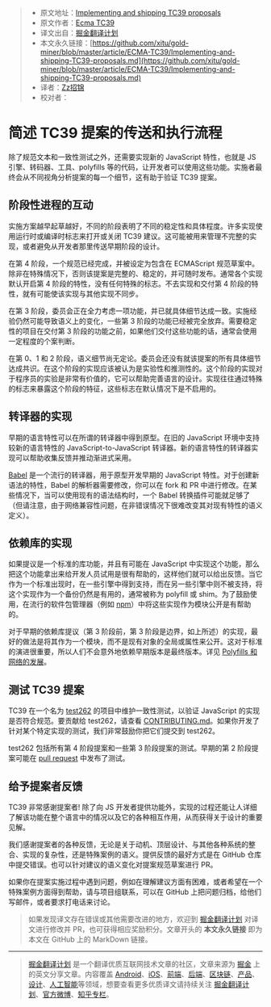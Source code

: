 > * 原文地址：[Implementing and shipping TC39 proposals](https://github.com/tc39/how-we-work/blob/master/implement.md)
> * 原文作者：[Ecma TC39](https://github.com/tc39/how-we-work)
> * 译文出自：[掘金翻译计划](https://github.com/xitu/gold-miner)
> * 本文永久链接：[https://github.com/xitu/gold-miner/blob/master/article/ECMA-TC39/Implementing-and-shipping-TC39-proposals.md](https://github.com/xitu/gold-miner/blob/master/article/ECMA-TC39/Implementing-and-shipping-TC39-proposals.md)
> * 译者：[Zz招锦](https://github.com/zenblo)
> * 校对者：

# 简述 TC39 提案的传送和执行流程

除了规范文本和一致性测试之外，还需要实现新的 JavaScript 特性，也就是 JS 引擎、转码器、工具、polyfills 等的代码，让开发者可以使用这些功能。实施者最终会从不同视角分析提案的每一个细节，这有助于验证 TC39 提案。

## 阶段性进程的互动

实施方案越早起草越好，不同的阶段表明了不同的稳定性和具体程度。许多实现使用运行时或编译时标志来打开或关闭 TC39 建议。这可能被用来管理不完整的实现，或者避免从开发者那里传送早期阶段的设计。

在第 4 阶段，一个规范已经完成，并被设定为包含在 ECMAScript 规范草案中。除非在特殊情况下，否则该提案是完整的、稳定的，并可随时发布。通常各个实现默认开启第 4 阶段的特性，没有任何特殊的标志。不去实现和交付第 4 阶段的特性，就有可能使该实现与其他实现不同步。

在第 3 阶段，委员会正在全力考虑一项功能，并已就具体细节达成一致。实施经验仍然可能导致语义上的变化，一些第 3 阶段的功能已经被完全放弃。需要稳定性的项目在交付第 3 阶段的功能之前，如果他们交付这些功能的话，通常会使用一定程度的个案判断。

在第 0、1 和 2 阶段，语义细节尚无定论。委员会还没有就该提案的所有具体细节达成共识。在这个阶段的实现应该被认为是实验性和推测性的。这个阶段的实现对于程序员的实验是非常有价值的，它可以帮助完善语言的设计。实现往往通过特殊的标志来暴露这个阶段的特征，这些标志在默认情况下是不启用的。

## 转译器的实现

早期的语言特性可以在所谓的转译器中得到原型。在旧的 JavaScript 环境中支持较新的语言特性的 JavaScript-to-JavaScript 转译器。新的语言特性的转译器实现可以帮助收集反馈并推动渐进式采用。

[Babel](https://babeljs.io/) 是一个流行的转译器，用于原型开发早期的 JavaScript 特性。对于创建新语法的特性，Babel 的解析器需要修改，你可以在 fork 和 PR 中进行修改。在某些情况下，当可以使用现有的语法结构时，一个 Babel 转换插件可能就足够了（但请注意，由于网络兼容性问题，在非错误情况下很难改变其对现有特性的语义定义）。

## 依赖库的实现

如果提议是一个标准的库功能，并且有可能在 JavaScript 中实现这个功能，那么把这个功能拿出来给开发人员试用是很有帮助的，这样他们就可以给出反馈。当它作为一个标准出现时，在一些引擎中得到支持，而在另一些引擎中则不被支持，将这个实现作为一个备份仍然是有用的，通常被称为 polyfill 或 shim。为了鼓励使用，在流行的软件包管理器（例如 [npm](https://www.npmjs.com/)）中将这些实现作为模块公开是有帮助的。

对于早期的依赖库提议（第 3 阶段前，第 3 阶段是边界，如上所述）的实现，最好的做法是将其作为一个模块，而不是现有对象的全局或属性来公开。这对于标准的演进很重要，所以人们不会意外地依赖早期版本是最终版本。详见 [Polyfills 和网络的发展](https://www.w3.org/2001/tag/doc/polyfills/)。

## 测试 TC39 提案

TC39 在一个名为 [test262](https://github.com/tc39/test262/) 的项目中维护一致性测试，以验证 JavaScript 的实现是否符合规范。要贡献给 test262，请查看 [CONTRIBUTING.md](https://github.com/tc39/test262/blob/master/CONTRIBUTING.md)。如果你开发了针对某个特定实现的测试，我们非常鼓励你把它们提交到 test262。

test262 包括所有第 4 阶段提案和一些第 3 阶段提案的测试。早期的第 2 阶段提案可能在 [pull request](https://github.com/tc39/test262/pulls) 中发布了测试。

## 给予提案者反馈

TC39 非常感谢提案者! 除了向 JS 开发者提供功能外，实现的过程还能让人详细了解该功能在整个语言中的情况以及它的各种相互作用，从而获得关于设计的重要见解。

我们感谢提案者的各种反馈，无论是关于动机、顶层设计、与其他各种系统的整合、实现的复杂性，还是特殊案例的语义。提供反馈的最好方式是在 GitHub 仓库中提交错误。也可以针对建议的语义变化对提案规范草案进行 PR。

如果你在提案实施过程中遇到问题，例如在理解建议方面有困难，或者希望在一个特殊案例方面得到帮助，请与项目组联系，可以在 GitHub 上把问题归档，给他们写邮件，或者要求打电话来讨论。

> 如果发现译文存在错误或其他需要改进的地方，欢迎到 [掘金翻译计划](https://github.com/xitu/gold-miner) 对译文进行修改并 PR，也可获得相应奖励积分。文章开头的 **本文永久链接** 即为本文在 GitHub 上的 MarkDown 链接。
---
> [掘金翻译计划](https://github.com/xitu/gold-miner) 是一个翻译优质互联网技术文章的社区，文章来源为 [掘金](https://juejin.im) 上的英文分享文章。内容覆盖 [Android](https://github.com/xitu/gold-miner#android)、[iOS](https://github.com/xitu/gold-miner#ios)、[前端](https://github.com/xitu/gold-miner#前端)、[后端](https://github.com/xitu/gold-miner#后端)、[区块链](https://github.com/xitu/gold-miner#区块链)、[产品](https://github.com/xitu/gold-miner#产品)、[设计](https://github.com/xitu/gold-miner#设计)、[人工智能](https://github.com/xitu/gold-miner#人工智能)等领域，想要查看更多优质译文请持续关注 [掘金翻译计划](https://github.com/xitu/gold-miner)、[官方微博](http://weibo.com/juejinfanyi)、[知乎专栏](https://zhuanlan.zhihu.com/juejinfanyi)。